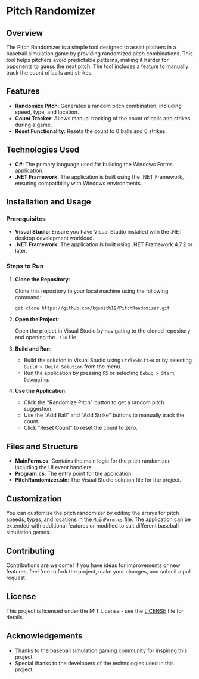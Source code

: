# Pitch Randomizer

## Overview

The Pitch Randomizer is a simple tool designed to assist pitchers in a baseball simulation game by providing randomized pitch combinations. This tool helps pitchers avoid predictable patterns, making it harder for opponents to guess the next pitch. The tool includes a feature to manually track the count of balls and strikes.

## Features

- **Randomize Pitch**: Generates a random pitch combination, including speed, type, and location.
- **Count Tracker**: Allows manual tracking of the count of balls and strikes during a game.
- **Reset Functionality**: Resets the count to 0 balls and 0 strikes.

## Technologies Used

- **C#**: The primary language used for building the Windows Forms application.
- **.NET Framework**: The application is built using the .NET Framework, ensuring compatibility with Windows environments.

## Installation and Usage

### Prerequisites

- **Visual Studio**: Ensure you have Visual Studio installed with the .NET desktop development workload.
- **.NET Framework**: The application is built using .NET Framework 4.7.2 or later.

### Steps to Run

1. **Clone the Repository**:

    Clone this repository to your local machine using the following command:

    ```bash
    git clone https://github.com/kgsmith19/PitchRandomizer.git
    ```

2. **Open the Project**:

    Open the project in Visual Studio by navigating to the cloned repository and opening the `.sln` file.

3. **Build and Run**:

    - Build the solution in Visual Studio using `Ctrl+Shift+B` or by selecting `Build > Build Solution` from the menu.
    - Run the application by pressing `F5` or selecting `Debug > Start Debugging`.

4. **Use the Application**:

    - Click the "Randomize Pitch" button to get a random pitch suggestion.
    - Use the "Add Ball" and "Add Strike" buttons to manually track the count.
    - Click "Reset Count" to reset the count to zero.

## Files and Structure

- **MainForm.cs**: Contains the main logic for the pitch randomizer, including the UI event handlers.
- **Program.cs**: The entry point for the application.
- **PitchRandomizer.sln**: The Visual Studio solution file for the project.

## Customization

You can customize the pitch randomizer by editing the arrays for pitch speeds, types, and locations in the `MainForm.cs` file. The application can be extended with additional features or modified to suit different baseball simulation games.

## Contributing

Contributions are welcome! If you have ideas for improvements or new features, feel free to fork the project, make your changes, and submit a pull request.

## License

This project is licensed under the MIT License - see the [LICENSE](LICENSE) file for details.

## Acknowledgements

- Thanks to the baseball simulation gaming community for inspiring this project.
- Special thanks to the developers of the technologies used in this project.
